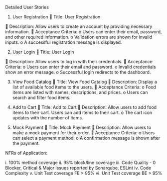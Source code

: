 Detailed User Stories
1. User Registration
 Title: User Registration

 Description: Allow users to create an account by providing necessary information.
 Acceptance Criteria:
o Users can enter their email, password, and other required information.
o Validation errors are shown for invalid inputs.
o A successful registration message is displayed.

2. User Login
 Title: User Login

 Description: Allow users to log in with their credentials.
 Acceptance Criteria:
o Users can enter their email and password.
o Invalid credentials show an error message.
o Successful login redirects to the dashboard.

3. View Food Catalog
 Title: View Food Catalog
 Description: Display a list of available food items to the users.
 Acceptance Criteria:
o Food items are listed with names, descriptions, and prices.
o Users can search and filter food items.

4. Add to Cart
 Title: Add to Cart
 Description: Allow users to add food items to their cart.
Users can add items to their cart.
o The cart icon updates with the number of items.

5. Mock Payment
 Title: Mock Payment
 Description: Allow users to make a mock payment for their order.
 Acceptance Criteria:
o Users can select a payment method.
o A confirmation message is shown after the payment.

NFRs of Application:

i. 100% method coverage
ii. 95% block/line coverage
iii. Code Quality - 0 Blocker, Critical & Major issues reported by Sonarqube, ESLint
iv. Code Complexity
v. Unit Test coverage FE > 95%
vi. Unit Test coverage BE > 95%
